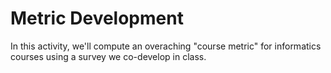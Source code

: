 # Metric Development
In this activity, we'll compute an overaching "course metric" for informatics courses using a survey we co-develop in class.